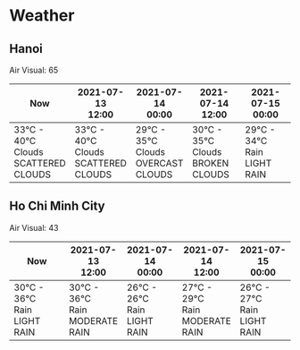 # Weather

## Hanoi

Air Visual: 65

<table>

<thead>

<tr>

<th>Now</th>

<th>
<div>2021-07-13</div>
<div>12:00</div>
</th>
<th>
<div>2021-07-14</div>
<div>00:00</div>
</th>
<th>
<div>2021-07-14</div>
<div>12:00</div>
</th>
<th>
<div>2021-07-15</div>
<div>00:00</div>
</th>

</tr>

</thead>

<tbody>

<tr>

<td width="20%">
<div>33°C - 40°C</div>
<div>Clouds</div>
<div>SCATTERED CLOUDS</div>
</td>

<td width="20%">
<div>33°C - 40°C</div>
<div>Clouds</div>
<div>SCATTERED CLOUDS</div>
</td>
<td width="20%">
<div>29°C - 35°C</div>
<div>Clouds</div>
<div>OVERCAST CLOUDS</div>
</td>
<td width="20%">
<div>30°C - 35°C</div>
<div>Clouds</div>
<div>BROKEN CLOUDS</div>
</td>
<td width="20%">
<div>29°C - 34°C</div>
<div>Rain</div>
<div>LIGHT RAIN</div>
</td>

</tr>

</tbody>

</table>

## Ho Chi Minh City

Air Visual: 43

<table>

<thead>

<tr>

<th>Now</th>

<th>
<div>2021-07-13</div>
<div>12:00</div>
</th>
<th>
<div>2021-07-14</div>
<div>00:00</div>
</th>
<th>
<div>2021-07-14</div>
<div>12:00</div>
</th>
<th>
<div>2021-07-15</div>
<div>00:00</div>
</th>

</tr>

</thead>

<tbody>

<tr>

<td width="20%">
<div>30°C - 36°C</div>
<div>Rain</div>
<div>LIGHT RAIN</div>
</td>

<td width="20%">
<div>30°C - 36°C</div>
<div>Rain</div>
<div>MODERATE RAIN</div>
</td>
<td width="20%">
<div>26°C - 26°C</div>
<div>Rain</div>
<div>LIGHT RAIN</div>
</td>
<td width="20%">
<div>27°C - 29°C</div>
<div>Rain</div>
<div>MODERATE RAIN</div>
</td>
<td width="20%">
<div>26°C - 27°C</div>
<div>Rain</div>
<div>LIGHT RAIN</div>
</td>

</tr>

</tbody>

</table>
